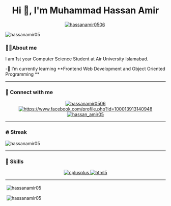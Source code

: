 <h1 align="center">Hi 👋, I'm Muhammad Hassan Amir</h1>

<p align="center">
  <a href="www.linkedin.com/in/hassan-amir-a2a19b24b" target="blank"><img src="https://img.shields.io/badge/LinkedIn-0077B5?style=for-the-badge&logo=linkedin&logoColor=white" alt="hassanamir0506" /></a> <a href="mailto:hassanamir0506@gmail.com" ><img scr="https://img.shields.io/badge/Gmail-D14836?style=for-the-badge&logo=gmail&logoColor=white"/></a>
</p>

<p align="left">
  <img src="https://komarev.com/ghpvc/?username=hassanamir05&label=Profile%20views&color=0e75b6&style=flat" alt="hassanamir05" />
</p>

<h3>💁‍♂️About me</h3>
<p>I am 1st year Computer Science Student at Air University Islamabad.</p>
 -🌱 I’m currently learning **Frontend Web Development and Object Oriented Programming **
 <hr noshade>

<h3 align="left">👨 Connect with me</h3>
<p align="center">
<a href="https://twitter.com/hassanamir0506" target="blank"><img align="center" src="https://img.shields.io/badge/Twitter-1DA1F2?style=for-the-badge&logo=twitter&logoColor=white" alt="hassanamir0506" /></a>
<a href="https://fb.com/https://www.facebook.com/profile.php?id=100013913140948" target="blank"><img align="center" src="https://img.shields.io/badge/Facebook-1877F2?style=for-the-badge&logo=facebook&logoColor=white" alt="https://www.facebook.com/profile.php?id=100013913140948"  /></a>
<a href="https://instagram.com/hassan_amir05" target="blank"><img align="center" src="https://img.shields.io/badge/Instagram-E4405F?style=for-the-badge&logo=instagram&logoColor=white" alt="hassan_amir05"  /></a>
</p>
<hr noshade>

<h3 aling="left">🔥 Streak</h3>
<p aling="center"><img  src="https://github-readme-streak-stats.herokuapp.com/?user=hassanamir05&" alt="hassanamir05" /></p>
<hr noshade>

<h3 align="left">🚀 Skills</h3>
<p align="center"> 
  <a href="https://www.w3schools.com/cpp/" target="_blank" rel="noreferrer"> <img src="https://img.shields.io/badge/C%2B%2B-00599C?style=for-the-badge&logo=c%2B%2B&logoColor=white" alt="cplusplus"> </a> <a href="https://www.w3.org/html/" target="_blank" rel="noreferrer"> <img src="https://img.shields.io/badge/HTML5-E34F26?style=for-the-badge&logo=html5&logoColor=white" alt="html5"> </a> 
</p>
<hr noshade>
<p>
 &nbsp;<img align="center" src="https://github-readme-stats.vercel.app/api?username=hassanamir05&show_icons=true&locale=en" alt="hassanamir05" />
</p>

<p>
 &nbsp;<img align="center" src="https://github-readme-stats.vercel.app/api/top-langs?username=hassanamir05&show_icons=true&locale=en&layout=compact" alt="hassanamir05" /></p>



